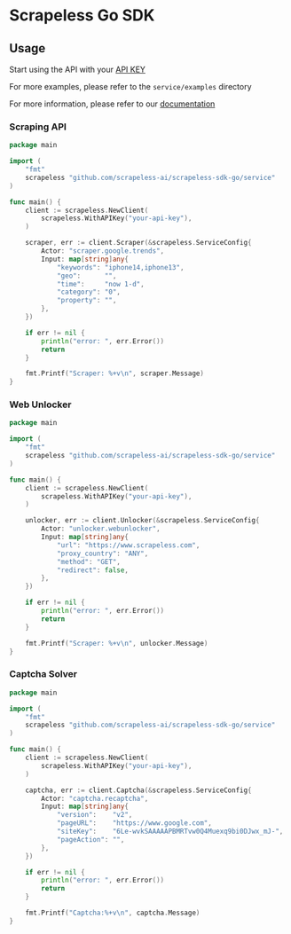# Scrapeless Go SDK

## Usage

Start using the API with your [API KEY](https://app.scrapeless.com/dashboard/account?tab=apiKey)

For more examples, please refer to the `service/examples` directory

For more information, please refer to our [documentation](https://docs.scrapeless.com/)

### Scraping API
```go
package main

import (
	"fmt"
	scrapeless "github.com/scrapeless-ai/scrapeless-sdk-go/service"
)

func main() {
	client := scrapeless.NewClient(
		scrapeless.WithAPIKey("your-api-key"),
	)

	scraper, err := client.Scraper(&scrapeless.ServiceConfig{
		Actor: "scraper.google.trends",
		Input: map[string]any{
			"keywords": "iphone14,iphone13",
			"geo":      "",
			"time":     "now 1-d",
			"category": "0",
			"property": "",
		},
	})

	if err != nil {
		println("error: ", err.Error())
		return
	}

	fmt.Printf("Scraper: %+v\n", scraper.Message)
}

```

### Web Unlocker
```go
package main

import (
	"fmt"
	scrapeless "github.com/scrapeless-ai/scrapeless-sdk-go/service"
)

func main() {
	client := scrapeless.NewClient(
		scrapeless.WithAPIKey("your-api-key"),
	)

	unlocker, err := client.Unlocker(&scrapeless.ServiceConfig{
		Actor: "unlocker.webunlocker",
		Input: map[string]any{
			"url": "https://www.scrapeless.com",
			"proxy_country": "ANY",
			"method": "GET",
			"redirect": false,
		},
	})

	if err != nil {
		println("error: ", err.Error())
		return
	}

	fmt.Printf("Scraper: %+v\n", unlocker.Message)
}
```

### Captcha Solver
```go
package main

import (
	"fmt"
	scrapeless "github.com/scrapeless-ai/scrapeless-sdk-go/service"
)

func main() {
	client := scrapeless.NewClient(
		scrapeless.WithAPIKey("your-api-key"),
	)

	captcha, err := client.Captcha(&scrapeless.ServiceConfig{
		Actor: "captcha.recaptcha",
		Input: map[string]any{
			"version":    "v2",
			"pageURL":    "https://www.google.com",
			"siteKey":    "6Le-wvkSAAAAAPBMRTvw0Q4Muexq9bi0DJwx_mJ-",
			"pageAction": "",
		},
	})

	if err != nil {
		println("error: ", err.Error())
		return
	}

	fmt.Printf("Captcha:%+v\n", captcha.Message)
}
```